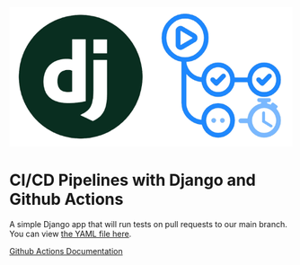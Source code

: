 ![CI/CD Pipelines with Django and Github Actions](/img/django-cicd-github-actions.png)  
# CI/CD Pipelines with Django and Github Actions

A simple Django app that will run tests on pull requests to our main branch.  
You can view [the YAML file here](/.github/workflows/django.yml).

[Github Actions Documentation](https://docs.github.com/en/actions)
